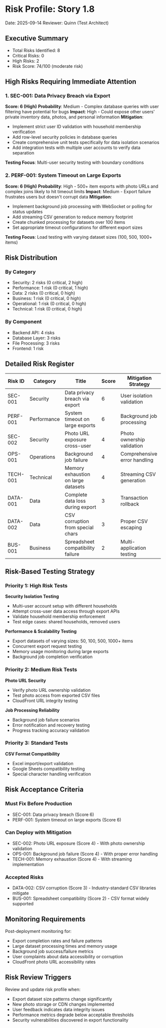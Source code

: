 # Risk Profile: Story 1.8

Date: 2025-09-14
Reviewer: Quinn (Test Architect)

## Executive Summary

- Total Risks Identified: 8
- Critical Risks: 0
- High Risks: 2
- Risk Score: 74/100 (moderate risk)

## High Risks Requiring Immediate Attention

### 1. SEC-001: Data Privacy Breach via Export

**Score: 6 (High)**
**Probability**: Medium - Complex database queries with user filtering have potential for bugs
**Impact**: High - Could expose other users' private inventory data, photos, and personal information
**Mitigation**:

- Implement strict user ID validation with household membership verification
- Add row-level security policies in database queries
- Create comprehensive unit tests specifically for data isolation scenarios
- Add integration tests with multiple user accounts to verify data separation

**Testing Focus**: Multi-user security testing with boundary conditions

### 2. PERF-001: System Timeout on Large Exports

**Score: 6 (High)**
**Probability**: High - 500+ item exports with photo URLs and complex joins likely to hit timeout limits
**Impact**: Medium - Export failure frustrates users but doesn't corrupt data
**Mitigation**:

- Implement background job processing with WebSocket or polling for status updates
- Add streaming CSV generation to reduce memory footprint
- Create chunked processing for datasets over 100 items
- Set appropriate timeout configurations for different export sizes

**Testing Focus**: Load testing with varying dataset sizes (100, 500, 1000+ items)

## Risk Distribution

### By Category

- Security: 2 risks (0 critical, 2 high)
- Performance: 1 risk (0 critical, 1 high)
- Data: 2 risks (0 critical, 0 high)
- Business: 1 risk (0 critical, 0 high)
- Operational: 1 risk (0 critical, 0 high)
- Technical: 1 risk (0 critical, 0 high)

### By Component

- Backend API: 4 risks
- Database Layer: 3 risks
- File Processing: 3 risks
- Frontend: 1 risk

## Detailed Risk Register

| Risk ID  | Category    | Title                                | Score | Mitigation Strategy        |
|----------|-------------|--------------------------------------|-------|----------------------------|
| SEC-001  | Security    | Data privacy breach via export      | 6     | User isolation validation  |
| PERF-001 | Performance | System timeout on large exports     | 6     | Background job processing  |
| SEC-002  | Security    | Photo URL exposure cross-user       | 4     | Photo ownership validation |
| OPS-001  | Operations  | Background job failure              | 4     | Comprehensive error handling|
| TECH-001 | Technical   | Memory exhaustion on large datasets | 4     | Streaming CSV generation   |
| DATA-001 | Data        | Complete data loss during export    | 3     | Transaction rollback       |
| DATA-002 | Data        | CSV corruption from special chars   | 3     | Proper CSV escaping        |
| BUS-001  | Business    | Spreadsheet compatibility failure   | 2     | Multi-application testing  |

## Risk-Based Testing Strategy

### Priority 1: High Risk Tests

**Security Isolation Testing**
- Multi-user account setup with different households
- Attempt cross-user data access through export APIs
- Validate household membership enforcement
- Test edge cases: shared households, removed users

**Performance & Scalability Testing**
- Export datasets of varying sizes: 50, 100, 500, 1000+ items
- Concurrent export request testing
- Memory usage monitoring during large exports
- Background job completion verification

### Priority 2: Medium Risk Tests

**Photo URL Security**
- Verify photo URL ownership validation
- Test photo access from exported CSV files
- CloudFront URL integrity testing

**Job Processing Reliability**
- Background job failure scenarios
- Error notification and recovery testing
- Progress tracking accuracy validation

### Priority 3: Standard Tests

**CSV Format Compatibility**
- Excel import/export validation
- Google Sheets compatibility testing
- Special character handling verification

## Risk Acceptance Criteria

### Must Fix Before Production

- SEC-001: Data privacy breach (Score 6)
- PERF-001: System timeout on large exports (Score 6)

### Can Deploy with Mitigation

- SEC-002: Photo URL exposure (Score 4) - With photo ownership validation
- OPS-001: Background job failure (Score 4) - With proper error handling
- TECH-001: Memory exhaustion (Score 4) - With streaming implementation

### Accepted Risks

- DATA-002: CSV corruption (Score 3) - Industry-standard CSV libraries mitigate
- BUS-001: Spreadsheet compatibility (Score 2) - CSV format widely supported

## Monitoring Requirements

Post-deployment monitoring for:

- Export completion rates and failure patterns
- Large dataset processing times and memory usage
- Background job success/failure metrics
- User complaints about data accessibility or corruption
- CloudFront photo URL accessibility rates

## Risk Review Triggers

Review and update risk profile when:

- Export dataset size patterns change significantly
- New photo storage or CDN changes implemented
- User feedback indicates data integrity issues
- Performance metrics degrade below acceptable thresholds
- Security vulnerabilities discovered in export functionality